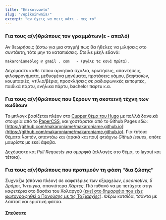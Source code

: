 ```yaml
---
title: "Επικοινωνία"
slug: "/epikoinwnia/"
excerpt: "αν έχεις να πεις κάτι - πες το"
---
```


### Για τους α(ν)θρώπους τον γραμμάτων(ε - απαλό)
Αν θεωρήσεις (έστω για μια στιγμή) πως θα ήθελες να μιλήσεις στο συντάκτη, τότε μην το καταπιέσεις. Στείλε μέηλ εδανά:

```
makaroniameblog @ gmail . com	- (βγάλε τα κενά πρώτα).
```

Δεχόμαστε κάθε τύπου αρνητικά σχόλια, ερωτήσεις, απαντήσεις, φιλοφρονήματα, μεθυσμένα μηνύματα, προτάσεις γάμου, βαφτισιών, κουμπαριές, ντίλια/βέρια, προσκλήσεις σε ραδιοφωνικές εκπομπές, παιδικά πάρτυ, ενήλικα πάρτυ, bachelor παρτυ κ.α.

### Για τους α(ν)θρώπους που ξέρουν τη σκοτεινή τέχνη των κωδίκων

Το μπλογκ βασίζεται πλέον στο [Cupper θέμα του Hugo](https://github.com/zwbetz-gh/cupper-hugo-theme) με πολλά δανεικά στοιχεία από το [PaperCSS](https://github.com/zwbetz-gh/papercss-hugo-theme), και χοστάρεται από το Github Pages εδώ: [https://github.com/makaroniame/makaroniame.github.io](https://github.com/makaroniame/makaroniame.github.io).
Για τέτοια θέματα λοιπόν, απαντάω και (αραιά και που) φτιάχνω *Github Issues*, οπότε μαυρίστε με εκεί άφοβα.

Δεχόμαστε και *Pull Requests* για ομορφιά (αλλαγές στο θέμα, το layout και τέτοια).

### Για τους α(ν)θρώπους που προτιμούν τη φάση "δια ζώσης"

Συχνάζω (σπάνια πλέον) σε καφετέριες των εξαρχείων, *Locomotiva*, *5 Δρόμοι*, *Ίντριγκα*, σπανιότερα *Χάρτες*. Πιό πιθανό να με πετύχετε στην καφετέρια στο δασάκι του Χολαργού ([εκεί στο δημαρχέιο που είχε φωτογραφηθεί ο Πανούσης με τις Ταξιαρχίες](https://www.tzimakospanousis.gr/mt/mt/matia2.jpg)). Φέρω κοτσίδα, τσάντα με λάπτοπ και εριστική φάτσα.

#### Σπεύσατε